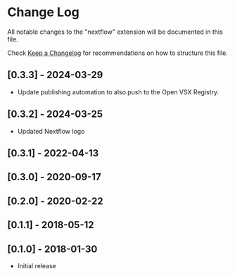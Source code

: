 # Change Log
All notable changes to the "nextflow" extension will be documented in this file.

Check [Keep a Changelog](http://keepachangelog.com/) for recommendations on how to structure this file.

## [0.3.3] - 2024-03-29

- Update publishing automation to also push to the Open VSX Registry.

## [0.3.2] - 2024-03-25
- Updated Nextflow logo

## [0.3.1] - 2022-04-13


## [0.3.0] - 2020-09-17


## [0.2.0] - 2020-02-22


## [0.1.1] - 2018-05-12


## [0.1.0] - 2018-01-30
- Initial release
